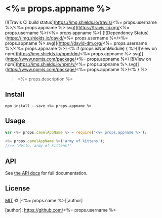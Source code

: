 # <%= props.appname %>

[![Travis CI build status](https://img.shields.io/travis/<%= props.username %>/<%= props.appname %>.svg)](https://travis-ci.org/<%= props.username %>/<%= props.appname %>)
[![Dependency Status](https://img.shields.io/david/<%= props.username %>/<%= props.appname %>.svg)](https://david-dm.org/<%= props.username %>/<%= props.appname %>)
<% if (props.isNpmModule) { %>[![View on npm](https://img.shields.io/npm/dm/<%= props.appname %>.svg)](https://www.npmjs.com/package/<%= props.appname %>)
[![View on npm](https://img.shields.io/npm/v/<%= props.appname %>.svg)](https://www.npmjs.com/package/<%= props.appname %>)<% } %>

> <%= props.description %>


## Install

```
npm install --save <%= props.appname %>
```


## Usage

```js
var <%= props.camelAppName %> = require('<%= props.appname %>');

<%= props.camelAppName %>('army of kittens');
//=> 'Hello, army of kittens!'
```


## API

See [the API docs](api.md) for full documentation.


## License

[MIT](license) &copy; [<%= props.name %>][author]


[author]: https://github.com/<%= props.username %>
